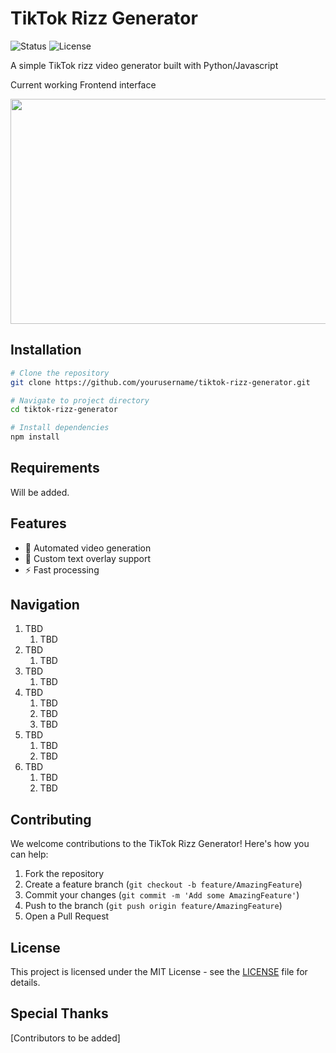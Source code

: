 

# TikTok Rizz Generator

![Status](https://img.shields.io/badge/Status-In%20Development-yellow)
![License](https://img.shields.io/badge/License-MIT-blue)

A simple TikTok rizz video generator built with Python/Javascript

Current working Frontend interface

<img src="https://github.com/user-attachments/assets/93b8044d-14bc-48f8-b157-1c38a9979d71" width="640" height="360"></img>


## Installation
```bash
# Clone the repository
git clone https://github.com/yourusername/tiktok-rizz-generator.git

# Navigate to project directory
cd tiktok-rizz-generator

# Install dependencies
npm install
```

## Requirements
Will be added.

## Features
- 🎥 Automated video generation
- 💬 Custom text overlay support
- ⚡ Fast processing

## Navigation
1. TBD
    1. TBD
2. TBD
    1. TBD
3. TBD
    1. TBD
4. TBD
    1. TBD
    2. TBD
    3. TBD
5. TBD
    1. TBD
    2. TBD
6. TBD
    1. TBD
    2. TBD

## Contributing
We welcome contributions to the TikTok Rizz Generator! Here's how you can help:

1. Fork the repository
2. Create a feature branch (`git checkout -b feature/AmazingFeature`)
3. Commit your changes (`git commit -m 'Add some AmazingFeature'`)
4. Push to the branch (`git push origin feature/AmazingFeature`)
5. Open a Pull Request

## License
This project is licensed under the MIT License - see the [LICENSE](LICENSE) file for details.

## Special Thanks
[Contributors to be added]
